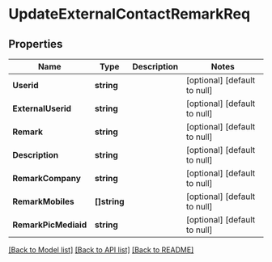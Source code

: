 # UpdateExternalContactRemarkReq

## Properties
Name | Type | Description | Notes
------------ | ------------- | ------------- | -------------
**Userid** | **string** |  | [optional] [default to null]
**ExternalUserid** | **string** |  | [optional] [default to null]
**Remark** | **string** |  | [optional] [default to null]
**Description** | **string** |  | [optional] [default to null]
**RemarkCompany** | **string** |  | [optional] [default to null]
**RemarkMobiles** | **[]string** |  | [optional] [default to null]
**RemarkPicMediaid** | **string** |  | [optional] [default to null]

[[Back to Model list]](../README.md#documentation-for-models) [[Back to API list]](../README.md#documentation-for-api-endpoints) [[Back to README]](../README.md)


